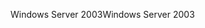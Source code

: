 <span data-ttu-id="d4bbd-101">Windows Server 2003</span><span class="sxs-lookup"><span data-stu-id="d4bbd-101">Windows Server 2003</span></span>